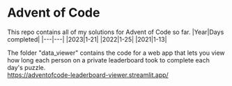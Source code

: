 # Advent of Code
This repo contains all of my solutions for Advent of Code so far.
|Year|Days completed|
|---|---|
|2023|1-21|
|2022|1-25|
|2021|1-13|

The folder "data_viewer" contains the code for a web app that lets you view how long each person on a private leaderboard took to complete each day's puzzle.\
https://adventofcode-leaderboard-viewer.streamlit.app/
